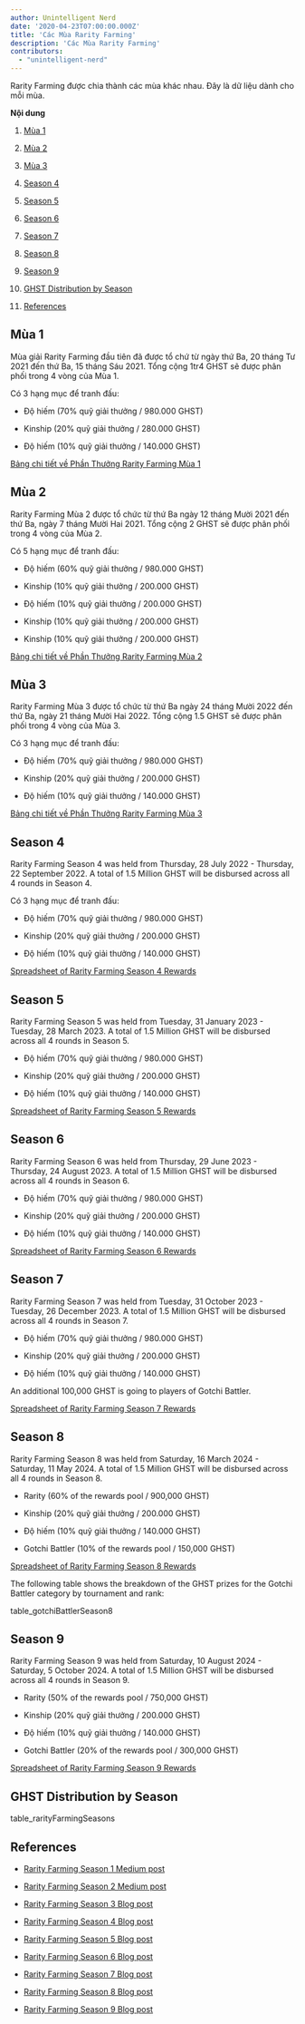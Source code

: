 ```yaml
---
author: Unintelligent Nerd
date: '2020-04-23T07:00:00.000Z'
title: 'Các Mùa Rarity Farming'
description: 'Các Mùa Rarity Farming'
contributors:
  - "unintelligent-nerd"
---
```


Rarity Farming được chia thành các mùa khác nhau. Đây là dữ liệu dành cho mỗi mùa.

<div class="contentsBox">

**Nội dung**

<ol>
<li><a href=#season-1>Mùa 1</a></p>
<li><a href=#season-2>Mùa 2</a></p>
<li><a href=#season-3>Mùa 3</a></p>
<li><a href=#season-4>Season 4</a></p>
<li><a href=#season-5>Season 5</a></p>
<li><a href=#season-6>Season 6</a></p>
<li><a href=#season-7>Season 7</a></p>
<li><a href=#season-8>Season 8</a></p>
<li><a href=#season-9>Season 9</a></p>
<li><a href=#ghst-distribution-by-season>GHST Distribution by Season</a></p>
<li><a href=#references>References</a></p>
</ol>

</div>

## Mùa 1

Mùa giải Rarity Farming đầu tiên đã được tổ chứ từ ngày thứ Ba, 20 tháng Tư 2021 đến thứ Ba, 15 tháng Sáu 2021. Tổng cộng 1tr4 GHST sẽ được phân phối trong 4 vòng của Mùa 1.

Có 3 hạng mục để tranh đấu:

* Độ hiếm (70% quỹ giải thưởng / 980.000 GHST)

* Kinship (20% quỹ giải thưởng / 280.000 GHST)

* Độ hiếm (10% quỹ giải thưởng / 140.000 GHST)

[Bảng chi tiết về Phần Thưởng Rarity Farming Mùa 1](https://docs.google.com/spreadsheets/d/1Q8vvu38B5cgs2zor8GmkBNHOT9ZZ6i1OBe8JvNlHSFI/)

## Mùa 2

Rarity Farming Mùa 2 được tổ chức từ thứ Ba ngày 12 tháng Mười 2021 đến thứ Ba, ngày 7 tháng Mười Hai 2021. Tổng cộng 2 GHST sẽ được phân phối trong 4 vòng của Mùa 2.

Có 5 hạng mục để tranh đấu:

* Độ hiếm (60% quỹ giải thưởng / 980.000 GHST)

* Kinship (10% quỹ giải thưởng / 200.000 GHST)

* Độ hiếm (10% quỹ giải thưởng / 200.000 GHST)

* Kinship (10% quỹ giải thưởng / 200.000 GHST)

* Kinship (10% quỹ giải thưởng / 200.000 GHST)

[Bảng chi tiết về Phần Thưởng Rarity Farming Mùa 2](https://docs.google.com/spreadsheets/d/1H5MmCmMxTGlbae3FT-v-w7T5XH6pN7y9trAFlb4lxbQ/)

## Mùa 3

Rarity Farming Mùa 3 được tổ chức từ thứ Ba ngày 24 tháng Mười 2022 đến thứ Ba, ngày 21 tháng Mười Hai 2022. Tổng cộng 1.5 GHST sẽ được phân phối trong 4 vòng của Mùa 3.

Có 3 hạng mục để tranh đấu:

* Độ hiếm (70% quỹ giải thưởng / 980.000 GHST)

* Kinship (20% quỹ giải thưởng / 200.000 GHST)

* Độ hiếm (10% quỹ giải thưởng / 140.000 GHST)

[Bảng chi tiết về Phần Thưởng Rarity Farming Mùa 3](https://docs.google.com/spreadsheets/d/1jH6IEJ7Xu_YvblgEPX9UpT-phLelJ5XsmknkaxQOg7A/)

## Season 4

Rarity Farming Season 4 was held from Thursday, 28 July 2022 - Thursday, 22 September 2022. A total of 1.5 Million GHST will be disbursed across all 4 rounds in Season 4.

Có 3 hạng mục để tranh đấu:

* Độ hiếm (70% quỹ giải thưởng / 980.000 GHST)

* Kinship (20% quỹ giải thưởng / 200.000 GHST)

* Độ hiếm (10% quỹ giải thưởng / 140.000 GHST)

[Spreadsheet of Rarity Farming Season 4 Rewards](https://docs.google.com/spreadsheets/d/1VWmd-DD_L45nBOCxIhtGvnBK_JnbmUNqWFRAPl-KwjU/)

## Season 5

Rarity Farming Season 5 was held from Tuesday, 31 January 2023 - Tuesday, 28 March 2023. A total of 1.5 Million GHST will be disbursed across all 4 rounds in Season 5.

* Độ hiếm (70% quỹ giải thưởng / 980.000 GHST)

* Kinship (20% quỹ giải thưởng / 200.000 GHST)

* Độ hiếm (10% quỹ giải thưởng / 140.000 GHST)

[Spreadsheet of Rarity Farming Season 5 Rewards](https://docs.google.com/spreadsheets/d/1_7YoQgarJWauRb1KAkU3rIi9QMCrG3Zy4VI9vv7qyCA/)

## Season 6

Rarity Farming Season 6 was held from Thursday, 29 June 2023 - Thursday, 24 August 2023. A total of 1.5 Million GHST will be disbursed across all 4 rounds in Season 6.

* Độ hiếm (70% quỹ giải thưởng / 980.000 GHST)

* Kinship (20% quỹ giải thưởng / 200.000 GHST)

* Độ hiếm (10% quỹ giải thưởng / 140.000 GHST)

[Spreadsheet of Rarity Farming Season 6 Rewards](https://docs.google.com/spreadsheets/d/1BkAhzkgkcDNVJKQ7bDL3etpjDjB7ml8iJuMzC1A-KlU/)

## Season 7

Rarity Farming Season 7 was held from Tuesday, 31 October 2023 - Tuesday, 26 December 2023. A total of 1.5 Million GHST will be disbursed across all 4 rounds in Season 7.

* Độ hiếm (70% quỹ giải thưởng / 980.000 GHST)

* Kinship (20% quỹ giải thưởng / 200.000 GHST)

* Độ hiếm (10% quỹ giải thưởng / 140.000 GHST)

An additional 100,000 GHST is going to players of Gotchi Battler.

[Spreadsheet of Rarity Farming Season 7 Rewards](https://docs.google.com/spreadsheets/d/1TncwLzWN2HMwEzpAHXNBvTSkWX3kBGXXzpOd2hpb8Ow/)

## Season 8

Rarity Farming Season 8 was held from Saturday, 16 March 2024 - Saturday, 11 May 2024. A total of 1.5 Million GHST will be disbursed across all 4 rounds in Season 8.

* Rarity (60% of the rewards pool / 900,000 GHST)

* Kinship (20% quỹ giải thưởng / 200.000 GHST)

* Độ hiếm (10% quỹ giải thưởng / 140.000 GHST)

* Gotchi Battler (10% of the rewards pool / 150,000 GHST)

[Spreadsheet of Rarity Farming Season 8 Rewards](https://docs.google.com/spreadsheets/d/1JXUbhiGBvj69cHMxkDiRcLvdeyHAZdcZVYpFmcIpPls/)

The following table shows the breakdown of the GHST prizes for the Gotchi Battler category by tournament and rank:

table_gotchiBattlerSeason8

## Season 9

Rarity Farming Season 9 was held from Saturday, 10 August 2024 - Saturday, 5 October 2024. A total of 1.5 Million GHST will be disbursed across all 4 rounds in Season 9.

* Rarity (50% of the rewards pool / 750,000 GHST)

* Kinship (20% quỹ giải thưởng / 200.000 GHST)

* Độ hiếm (10% quỹ giải thưởng / 140.000 GHST)

* Gotchi Battler (20% of the rewards pool / 300,000 GHST)

[Spreadsheet of Rarity Farming Season 9 Rewards](https://docs.google.com/spreadsheets/d/1z0-duUZ8GqyQySzKInDstZkdgmHskbgw3U2PyxQFhuY/)

## GHST Distribution by Season

table_rarityFarmingSeasons

## References

* [Rarity Farming Season 1 Medium post](https://aavegotchi.medium.com/aavegotchi-rarity-farming-season-1-rewards-finalized-2db81e9f66e8)

* [Rarity Farming Season 2 Medium post](https://aavegotchi.medium.com/rarity-farming-season-2-is-coming-dates-announced-7047896eb3ab)

* [Rarity Farming Season 3 Blog post](https://blog.aavegotchi.com/aavegotchi-rarity-farming-season-3-is-coming/)

* [Rarity Farming Season 4 Blog post](https://blog.aavegotchi.com/aavegotchi-rarity-farming-season-4-is-comng/)

* [Rarity Farming Season 5 Blog post](https://blog.aavegotchi.com/aavegotchi-rarity-farming-season-5-is-coming/)

* [Rarity Farming Season 6 Blog post](https://blog.aavegotchi.com/announcing-aavegotchi-rarity-farming-season-6/)

* [Rarity Farming Season 7 Blog post](https://blog.aavegotchi.com/farming-frenzy-announcing-a-new-season-of-rarity-farming/)

* [Rarity Farming Season 8 Blog post](https://blog.aavegotchi.com/rarity-farming-season-8/)

* [Rarity Farming Season 9 Blog post](https://blog.aavegotchi.com/rarity-farming-season-9/)
